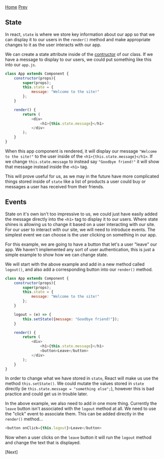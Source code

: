 [Home](https://github.com/wgoode3/react-notes/blob/master/README.md)
[Prev](https://github.com/wgoode3/react-notes/blob/master/create-react-app.md)

## State

In react, ```state``` is where we store key information about our app so that we can display it to our users in the ```render()``` method and make appropriate changes to it as the user interacts with our app.

We can create a state attribute inside of the [contructor](https://developer.mozilla.org/en-US/docs/Web/JavaScript/Reference/Classes) of our class. If we have a message to display to our users, we could put something like this into our ```app.js```.

```javascript
class App extends Component {
    constructor(props){
        super(props);
        this.state = {
            message: "Welcome to the site!"
        };
    }

    render() {
        return (
            <div>
                <h1>{this.state.message}</h1>
            </div>
        );
    }
}
```

When this app component is rendered, it will display our message ```"Welcome to the site!"``` to the user inside of the ```<h1>{this.state.message}</h1>```. If we change ```this.state.message``` to instead say ```"Goodbye friend!"``` it will show that message instead inside the ```<h1>``` tag.

This will prove useful for us, as we may in the future have more complicated things stored inside of ```state``` like a list of products a user could buy or messages a user has received from their friends.

## Events

State on it's own isn't too impressive to us, we could just have easily added the message directly into the ```<h1>``` tag to display it to our users. Where state shines is allowing us to change it based on a user interacting with our site. For our user to interact with our site, we will need to introduce events. The simplest event we can choose is the user clicking on something in our app.

For this example, we are going to have a button that let's a user "leave" our app. We haven't implemented any sort of user authentication, this is just a simple example to show how we can change state.

We will start with the above example and add in a new method called ```logout()```, and also add a corresponding button into our ```render()``` method.

```javascript
class App extends Component {
    constructor(props){
        super(props);
        this.state = {
            message: "Welcome to the site!"
        };
    }

    logout = (e) => {
        this.setState({message: "Goodbye friend!"});
    }

    render() {
        return (
            <div>
                <h1>{this.state.message}</h1>
                <button>Leave</button>
            </div>
        );
    }
}
```

In order to change what we have stored in ```state```, React will make us use the method ```this.setState()```. We could mutate the values stored in ```state``` directly (ie ```this.state.message = "something else";```), however this is bad practice and could get us in trouble later.

In the above example, we also need to add in one more thing. Currently the ```leave``` button isn't associated with the ```logout``` method at all. We need to use the "click" event to associate them. This can be added directly in the ```render()``` method...

```javascript
<button onClick={this.logout}>Leave</button>
```

Now when a user clicks on the ```leave``` button it will run the ```logout``` method and change the text that is displayed.

\[Next\]